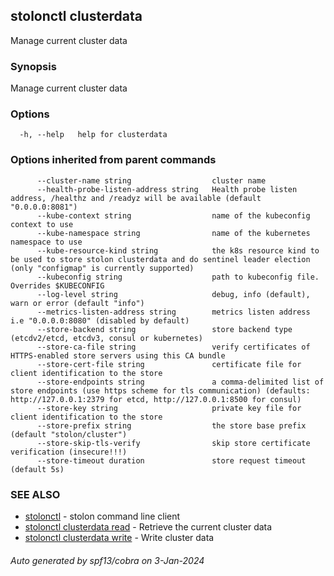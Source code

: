 ## stolonctl clusterdata

Manage current cluster data

### Synopsis

Manage current cluster data

### Options

```
  -h, --help   help for clusterdata
```

### Options inherited from parent commands

```
      --cluster-name string                  cluster name
      --health-probe-listen-address string   Health probe listen address, /healthz and /readyz will be available (default "0.0.0.0:8081")
      --kube-context string                  name of the kubeconfig context to use
      --kube-namespace string                name of the kubernetes namespace to use
      --kube-resource-kind string            the k8s resource kind to be used to store stolon clusterdata and do sentinel leader election (only "configmap" is currently supported)
      --kubeconfig string                    path to kubeconfig file. Overrides $KUBECONFIG
      --log-level string                     debug, info (default), warn or error (default "info")
      --metrics-listen-address string        metrics listen address i.e "0.0.0.0:8080" (disabled by default)
      --store-backend string                 store backend type (etcdv2/etcd, etcdv3, consul or kubernetes)
      --store-ca-file string                 verify certificates of HTTPS-enabled store servers using this CA bundle
      --store-cert-file string               certificate file for client identification to the store
      --store-endpoints string               a comma-delimited list of store endpoints (use https scheme for tls communication) (defaults: http://127.0.0.1:2379 for etcd, http://127.0.0.1:8500 for consul)
      --store-key string                     private key file for client identification to the store
      --store-prefix string                  the store base prefix (default "stolon/cluster")
      --store-skip-tls-verify                skip store certificate verification (insecure!!!)
      --store-timeout duration               store request timeout (default 5s)
```

### SEE ALSO

* [stolonctl](stolonctl.md)	 - stolon command line client
* [stolonctl clusterdata read](stolonctl_clusterdata_read.md)	 - Retrieve the current cluster data
* [stolonctl clusterdata write](stolonctl_clusterdata_write.md)	 - Write cluster data

###### Auto generated by spf13/cobra on 3-Jan-2024
